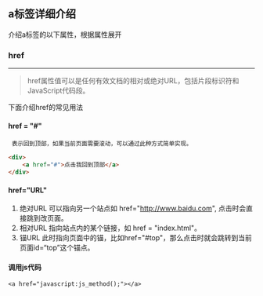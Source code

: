 a标签详细介绍
---

介绍a标签的以下属性，根据属性展开

### href 
----------------------------------------------------------------------
>href属性值可以是任何有效文档的相对或绝对URL，包括片段标识符和JavaScript代码段。

下面介绍href的常见用法

 

  #### href = "#"
	 表示回到顶部，如果当前页面需要滚动，可以通过此种方式简单实现。	 
``` html
<div>
	<a href="#">点击我回到顶部</a>
</div>
```

#### href="URL"
 1. 绝对URL
	 可以指向另一个站点如 href="http://www.baidu.com", 点击时会直接跳到改页面。
 2. 相对URL
	 指向站点内的某个链接，如 href = "index.html"。 
 3. 锚URL
	 此时指向页面中的锚，比如href="#top"，那么点击时就会跳转到当前页面id=“top”这个锚点。
	 
#### 调用js代码
   

``` html?linenums
<a href="javascript:js_method();"></a>
```

	 

 